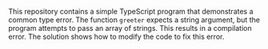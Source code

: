 This repository contains a simple TypeScript program that demonstrates a common type error. The function `greeter` expects a string argument, but the program attempts to pass an array of strings. This results in a compilation error. The solution shows how to modify the code to fix this error.